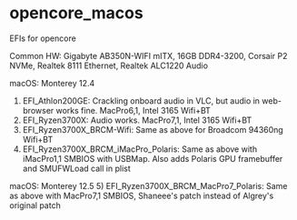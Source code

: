 # opencore_macos
EFIs for opencore

Common HW: Gigabyte AB350N-WIFI mITX, 16GB DDR4-3200, Corsair P2 NVMe, Realtek 8111 Ethernet, Realtek ALC1220 Audio

macOS: Monterey 12.4

1) EFI_Athlon200GE: Crackling onboard audio in VLC, but audio in web-browser works fine. MacPro6,1, Intel 3165 Wifi+BT
2) EFI_Ryzen3700X: Audio works. MacPro7,1, Intel 3165 Wifi+BT
3) EFI_Ryzen3700X_BRCM-Wifi: Same as above for Broadcom 94360ng Wifi+BT
4) EFI_Ryzen3700X_BRCM_iMacPro_Polaris: Same as above with iMacPro1,1 SMBIOS with USBMap. Also adds Polaris GPU framebuffer and SMUFWLoad call in plist

macOS: Monterey 12.5
5) EFI_Ryzen3700X_BRCM_MacPro7_Polaris: Same as above with MacPro7,1 SMBIOS, Shaneee's patch instead of Algrey's original patch
